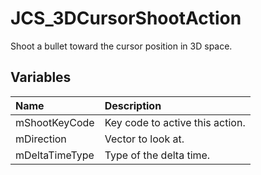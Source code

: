 # JCS_3DCursorShootAction

Shoot a bullet toward the cursor position in 3D space.

## Variables

| Name           | Description                     |
|:---------------|:--------------------------------|
| mShootKeyCode  | Key code to active this action. |
| mDirection     | Vector to look at.              |
| mDeltaTimeType | Type of the delta time.         |
